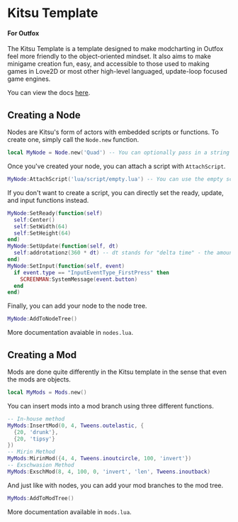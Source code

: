 # Kitsu Template
#### For Outfox
The Kitsu Template is a template designed to make modcharting in Outfox feel more friendly to the object-oriented mindset. It also aims to make minigame creation fun, easy, and accessible to those used to making games in Love2D or most other high-level languaged, update-loop focused game engines.

You can view the docs [here](https://tiny-foxes.github.io/kitsu-template).

## Creating a Node
Nodes are Kitsu's form of actors with embedded scripts or functions. To create one, simply call the `Node.new` function.
```lua
local MyNode = Node.new('Quad') -- You can optionally pass in a string for the type, or an entire Outfox-style actor for convenience.
```
Once you've created your node, you can attach a script with `AttachScript`.
```lua
MyNode:AttachScript('lua/script/empty.lua') -- You can use the empty script here for an example of setup
```
If you don't want to create a script, you can directly set the ready, update, and input functions instead.
```lua
MyNode:SetReady(function(self)
  self:Center()
  self:SetWidth(64)
  self:SetHeight(64)
end)
MyNode:SetUpdate(function(self, dt)
  self:addrotationz(360 * dt) -- dt stands for "delta time" - the amount of seconds since last frame.
end)
MyNode:SetInput(function(self, event)
  if event.type == "InputEventType_FirstPress" then
    SCREENMAN:SystemMessage(event.button)
  end
end)
```
Finally, you can add your node to the node tree.
```lua
MyNode:AddToNodeTree()
```
More documentation avaiable in `nodes.lua`.

## Creating a Mod
Mods are done quite differently in the Kitsu template in the sense that even the mods are objects.
```lua
local MyMods = Mods.new()
```
You can insert mods into a mod branch using three different functions.
```lua
-- In-house method
MyMods:InsertMod(0, 4, Tweens.outelastic, {
  {20, 'drunk'},
  {20, 'tipsy'}
})
-- Mirin Method
MyMods:MirinMod({4, 4, Tweens.inoutcircle, 100, 'invert'})
-- Exschwasion Method
MyMods:ExschMod(8, 4, 100, 0, 'invert', 'len', Tweens.inoutback)
```
And just like with nodes, you can add your mod branches to the mod tree.
```lua
MyMods:AddToModTree()
```
More documentation available in `mods.lua`.
